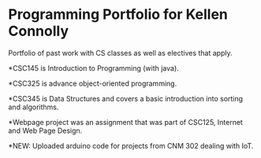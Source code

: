 # Programming Portfolio for Kellen Connolly
Portfolio of past work with CS classes as well as electives that apply.

*CSC145 is Introduction to Programming (with java). 

*CSC325 is advance object-oriented programming. 

*CSC345 is Data Structures and covers a basic introduction into sorting and algorithms.

*Webpage project was an assignment that was part of CSC125, Internet and Web Page Design.

*NEW: Uploaded arduino code for projects from CNM 302 dealing with IoT.
